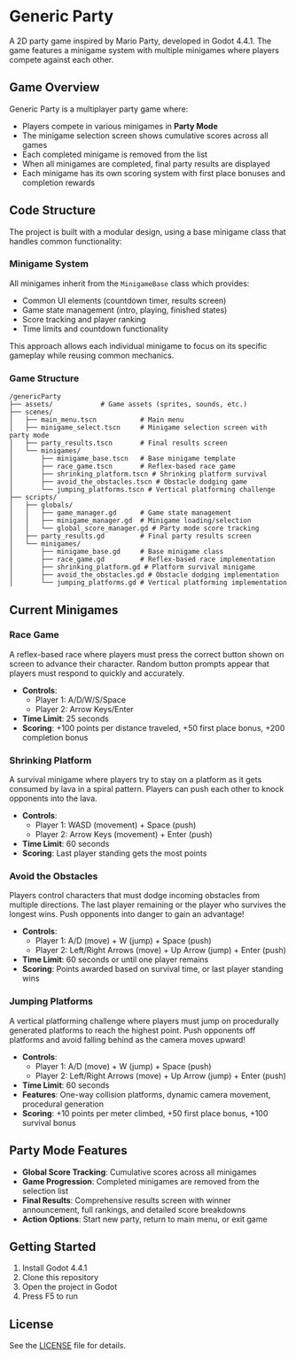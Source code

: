 # Generic Party

A 2D party game inspired by Mario Party, developed in Godot 4.4.1. The game features a minigame system with multiple minigames where players compete against each other.

## Game Overview

Generic Party is a multiplayer party game where:
- Players compete in various minigames in **Party Mode**
- The minigame selection screen shows cumulative scores across all games
- Each completed minigame is removed from the list
- When all minigames are completed, final party results are displayed
- Each minigame has its own scoring system with first place bonuses and completion rewards

## Code Structure

The project is built with a modular design, using a base minigame class that handles common functionality:

### Minigame System

All minigames inherit from the `MinigameBase` class which provides:
- Common UI elements (countdown timer, results screen)
- Game state management (intro, playing, finished states)
- Score tracking and player ranking
- Time limits and countdown functionality

This approach allows each individual minigame to focus on its specific gameplay while reusing common mechanics.

### Game Structure

```
/genericParty
├── assets/            # Game assets (sprites, sounds, etc.)
├── scenes/
│   ├── main_menu.tscn           # Main menu
│   ├── minigame_select.tscn     # Minigame selection screen with party mode
│   ├── party_results.tscn       # Final results screen
│   └── minigames/
│       ├── minigame_base.tscn   # Base minigame template
│       ├── race_game.tscn       # Reflex-based race game
│       ├── shrinking_platform.tscn # Shrinking platform survival
│       ├── avoid_the_obstacles.tscn # Obstacle dodging game
│       └── jumping_platforms.tscn # Vertical platforming challenge
├── scripts/
│   ├── globals/
│   │   ├── game_manager.gd      # Game state management
│   │   ├── minigame_manager.gd  # Minigame loading/selection
│   │   └── global_score_manager.gd # Party mode score tracking
│   ├── party_results.gd         # Final party results screen
│   └── minigames/
│       ├── minigame_base.gd     # Base minigame class
│       ├── race_game.gd         # Reflex-based race implementation
│       ├── shrinking_platform.gd # Platform survival minigame
│       ├── avoid_the_obstacles.gd # Obstacle dodging implementation
│       └── jumping_platforms.gd # Vertical platforming implementation
```

## Current Minigames

### Race Game
A reflex-based race where players must press the correct button shown on screen to advance their character. Random button prompts appear that players must respond to quickly and accurately.

- **Controls**: 
  - Player 1: A/D/W/S/Space
  - Player 2: Arrow Keys/Enter
- **Time Limit**: 25 seconds
- **Scoring**: +100 points per distance traveled, +50 first place bonus, +200 completion bonus

### Shrinking Platform
A survival minigame where players try to stay on a platform as it gets consumed by lava in a spiral pattern. Players can push each other to knock opponents into the lava.

- **Controls**: 
  - Player 1: WASD (movement) + Space (push)
  - Player 2: Arrow Keys (movement) + Enter (push)
- **Time Limit**: 60 seconds
- **Scoring**: Last player standing gets the most points

### Avoid the Obstacles
Players control characters that must dodge incoming obstacles from multiple directions. The last player remaining or the player who survives the longest wins. Push opponents into danger to gain an advantage!

- **Controls**: 
  - Player 1: A/D (move) + W (jump) + Space (push)
  - Player 2: Left/Right Arrows (move) + Up Arrow (jump) + Enter (push)
- **Time Limit**: 60 seconds or until one player remains
- **Scoring**: Points awarded based on survival time, or last player standing wins

### Jumping Platforms
A vertical platforming challenge where players must jump on procedurally generated platforms to reach the highest point. Push opponents off platforms and avoid falling behind as the camera moves upward!

- **Controls**: 
  - Player 1: A/D (move) + W (jump) + Space (push)
  - Player 2: Left/Right Arrows (move) + Up Arrow (jump) + Enter (push)
- **Time Limit**: 60 seconds
- **Features**: One-way collision platforms, dynamic camera movement, procedural generation
- **Scoring**: +10 points per meter climbed, +50 first place bonus, +100 survival bonus

## Party Mode Features

- **Global Score Tracking**: Cumulative scores across all minigames
- **Game Progression**: Completed minigames are removed from the selection list
- **Final Results**: Comprehensive results screen with winner announcement, full rankings, and detailed score breakdowns
- **Action Options**: Start new party, return to main menu, or exit game

## Getting Started

1. Install Godot 4.4.1
2. Clone this repository
3. Open the project in Godot
4. Press F5 to run

## License

See the [LICENSE](LICENSE) file for details.

